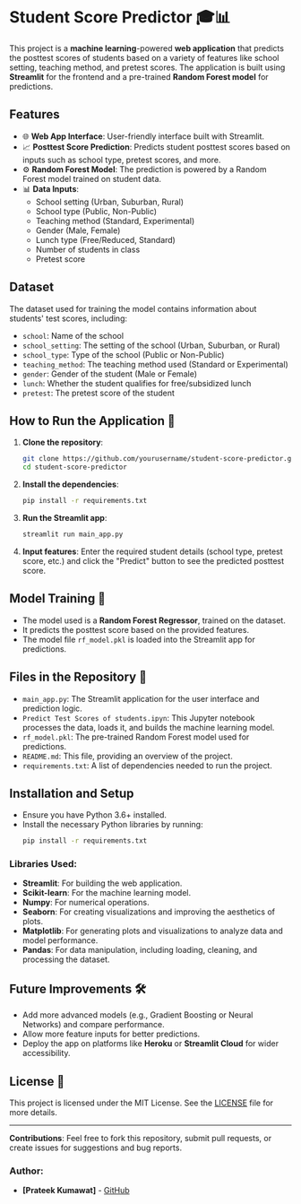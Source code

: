 # Student Score Predictor 🎓📊

This project is a **machine learning**-powered **web application** that predicts the posttest scores of students based on a variety of features like school setting, teaching method, and pretest scores. The application is built using **Streamlit** for the frontend and a pre-trained **Random Forest model** for predictions.

## Features

- 🌐 **Web App Interface**: User-friendly interface built with Streamlit.
- 📈 **Posttest Score Prediction**: Predicts student posttest scores based on inputs such as school type, pretest scores, and more.
- ⚙️ **Random Forest Model**: The prediction is powered by a Random Forest model trained on student data.
- 📊 **Data Inputs**:
  - School setting (Urban, Suburban, Rural)
  - School type (Public, Non-Public)
  - Teaching method (Standard, Experimental)
  - Gender (Male, Female)
  - Lunch type (Free/Reduced, Standard)
  - Number of students in class
  - Pretest score

## Dataset

The dataset used for training the model contains information about students' test scores, including:
- `school`: Name of the school
- `school_setting`: The setting of the school (Urban, Suburban, or Rural)
- `school_type`: Type of the school (Public or Non-Public)
- `teaching_method`: The teaching method used (Standard or Experimental)
- `gender`: Gender of the student (Male or Female)
- `lunch`: Whether the student qualifies for free/subsidized lunch
- `pretest`: The pretest score of the student

## How to Run the Application 🚀

1. **Clone the repository**:
    ```bash
    git clone https://github.com/yourusername/student-score-predictor.git
    cd student-score-predictor
    ```

2. **Install the dependencies**:
    ```bash
    pip install -r requirements.txt
    ```

3. **Run the Streamlit app**:
    ```bash
    streamlit run main_app.py
    ```

4. **Input features**: Enter the required student details (school type, pretest score, etc.) and click the "Predict" button to see the predicted posttest score.

## Model Training 🧠

- The model used is a **Random Forest Regressor**, trained on the dataset.
- It predicts the posttest score based on the provided features.
- The model file `rf_model.pkl` is loaded into the Streamlit app for predictions.

## Files in the Repository 📂

- `main_app.py`: The Streamlit application for the user interface and prediction logic.
- `Predict Test Scores of students.ipyn`: This Jupyter notebook processes the data, loads it, and builds the machine learning model.
- `rf_model.pkl`: The pre-trained Random Forest model used for predictions.
- `README.md`: This file, providing an overview of the project.
- `requirements.txt`: A list of dependencies needed to run the project.

## Installation and Setup

- Ensure you have Python 3.6+ installed.
- Install the necessary Python libraries by running:
    ```bash
    pip install -r requirements.txt
    ```

### Libraries Used:
- **Streamlit**: For building the web application.
- **Scikit-learn**: For the machine learning model.
- **Numpy**: For numerical operations.
- **Seaborn**: For creating visualizations and improving the aesthetics of plots.
- **Matplotlib**: For generating plots and visualizations to analyze data and model performance.
- **Pandas**: For data manipulation, including loading, cleaning, and processing the dataset.

## Future Improvements 🛠️

- Add more advanced models (e.g., Gradient Boosting or Neural Networks) and compare performance.
- Allow more feature inputs for better predictions.
- Deploy the app on platforms like **Heroku** or **Streamlit Cloud** for wider accessibility.

## License 📜

This project is licensed under the MIT License. See the [LICENSE](LICENSE) file for more details.

---

**Contributions**: Feel free to fork this repository, submit pull requests, or create issues for suggestions and bug reports.

### Author:
- **[Prateek Kumawat]** - [GitHub](https://github.com/kumawatprateek)

